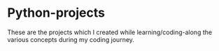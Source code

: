 # Python-projects
These are the projects which I created while learning/coding-along the various concepts during my coding journey.
